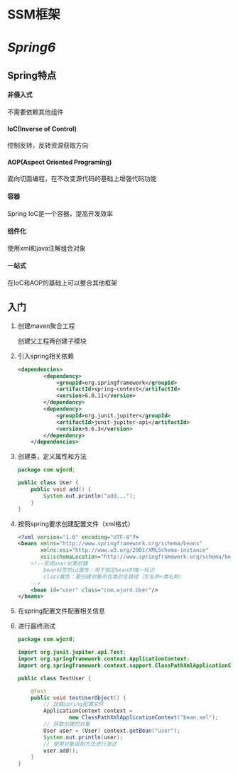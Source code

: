 # **SSM框架**

# ***Spring6***



## Spring特点

#### 非侵入式

不需要依赖其他组件

#### **IoC**(Inverse of Control)

控制反转，反转资源获取方向

#### **AOP**(Aspect Oriented Programing)

面向切面编程，在不改变源代码的基础上增强代码功能

#### 容器

Spring IoC是一个容器，提高开发效率

#### 组件化

使用xml和java注解组合对象

#### 一站式

在IoC和AOP的基础上可以整合其他框架



## 入门

1. 创建maven聚合工程

   创建父工程再创建子模块

2. 引入spring相关依赖

   ```xml
   <dependencies>
           <dependency>
               <groupId>org.springframework</groupId>
               <artifactId>spring-context</artifactId>
               <version>6.0.11</version>
           </dependency>
           <dependency>
               <groupId>org.junit.jupiter</groupId>
               <artifactId>junit-jupiter-api</artifactId>
               <version>5.6.3</version>
           </dependency>
       </dependencies>
   ```

   

3. 创建类，定义属性和方法

   ```java
   package com.wjord;
   
   public class User {
       public void add() {
           System.out.println("add...");
       }
   }
   ```

   

4. 按照spring要求创建配置文件（xml格式）

   ```xml
   <?xml version="1.0" encoding="UTF-8"?>
   <beans xmlns="http://www.springframework.org/schema/beans"
          xmlns:xsi="http://www.w3.org/2001/XMLSchema-instance"
          xsi:schemaLocation="http://www.springframework.org/schema/beans http://www.springframework.org/schema/beans/spring-beans.xsd">
       <!--完成user对象创建
           bean标签的id属性：用于指定bean的唯一标识
           class属性：要创建对象所在类的全路径（包名称+类名称）
       -->
       <bean id="user" class="com.wjord.User"/>
   </beans>
   ```

   

5. 在spring配置文件配置相关信息

6. 进行最终测试

   ```java
   package com.wjord;
   
   import org.junit.jupiter.api.Test;
   import org.springframework.context.ApplicationContext;
   import org.springframework.context.support.ClassPathXmlApplicationContext;
   
   public class TestUser {
   
       @Test
       public void testUserObject() {
           // 加载spring配置文件
           ApplicationContext context =
                   new ClassPathXmlApplicationContext("bean.xml");
           // 获取创建的对象
           User user = (User) context.getBean("user");
           System.out.println(user);
           // 使用对象调用方法进行测试
           user.add();
       }
   }
   
   ```

   
